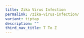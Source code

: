 ```yaml
---
title: Zika Virus Infection
permalink: /zika-virus-infection/
variant: tiptap
description: ""
third_nav_title: T To Z
---
```

